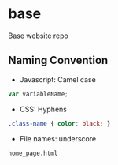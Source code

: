 base
====

Base website repo


## Naming Convention

* Javascript: Camel case
```javascript
var variableName;
```

* CSS: Hyphens
```css
.class-name { color: black; }
```

* File names: underscore
```
home_page.html
```
